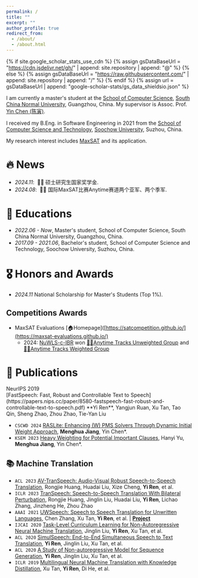 ```yaml
---
permalink: /
title: ""
excerpt: ""
author_profile: true
redirect_from: 
  - /about/
  - /about.html
---
```


{% if site.google_scholar_stats_use_cdn %}
{% assign gsDataBaseUrl = "https://cdn.jsdelivr.net/gh/" | append: site.repository | append: "@" %}
{% else %}
{% assign gsDataBaseUrl = "https://raw.githubusercontent.com/" | append: site.repository | append: "/" %}
{% endif %}
{% assign url = gsDataBaseUrl | append: "google-scholar-stats/gs_data_shieldsio.json" %}

<span class='anchor' id='about-me'></span>


I am currently a master's student at the [School of Computer Science](http://cs.scnu.edu.cn/), [South China Normal University](https://www.scnu.edu.cn/), Guangzhou, China. My supervisor is Assoc. Prof. [Yin Chen (陈寅)](https://www.scholat.com/ychen).

I received my B.Eng. in Software Engineering in 2021 from the [School of Computer Science and Technology](https://scst.suda.edu.cn/), [Soochow University](https://www.suda.edu.cn/), Suzhou, China.

My research interest includes [MaxSAT](https://en.wikipedia.org/wiki/Maximum_satisfiability_problem) and its application. 


# 🔥 News
- *2024.11*: &nbsp;🎉🎉 硕士研究生国家奖学金. 
- *2024.08*: &nbsp;🎉🎉 国际MaxSAT比赛Anytime赛道两个亚军、两个季军.

# 📖 Educations
- *2022.06 - Now*, Master's student, School of Computer Science, South China Normal University, Guangzhou, China. 
- *2017.09 - 2021.06*, Bachelor's student, School of Computer Science and Technology, Soochow University, Suzhou, China.

# 🎖 Honors and Awards
- *2024.11* National Scholarship for Master's Students (Top 1%).

## Competitions Awards
- MaxSAT Evaluations [🏠Homepage]([https://satcompetition.github.io/](https://maxsat-evaluations.github.io/)
   * 2024: 
    [NuWLS-c-IBR](https://maxsat-evaluations.github.io/2024/mse24-solver-src/anytime/NuWLS-c-IBR.zip) won [🥈🥈Anytime Tracks Unweighted Group](https://maxsat-evaluations.github.io/2024/mse24-talk.pdf) and [🥇🥇Anytime Tracks Weighted Group]([https://satcompetition.github.io/2023/downloads/satcomp23slides.pdf](https://maxsat-evaluations.github.io/2024/mse24-talk.pdf))

# 📝 Publications 

<div class='paper-box'>
  <div>
    <div class="badge">NeurIPS 2019</div>
  </div>
  <div class='paper-box-text' markdown="1">
    [FastSpeech: Fast, Robust and Controllable Text to Speech](https://papers.nips.cc/paper/8580-fastspeech-fast-robust-and-controllable-text-to-speech.pdf)  
    **Yi Ren**, Yangjun Ruan, Xu Tan, Tao Qin, Sheng Zhao, Zhou Zhao, Tie-Yan Liu
  </div>
</div>



- `CSCWD 2024` [RASLite: Enhancing (W) PMS Solvers Through Dynamic Initial Weight Approach](https://ieeexplore.ieee.org/abstract/document/10580189), **Menghua Jiang**, Yin Chen*.
- `KSEM 2023` [Heavy Weighting for Potential Important Clauses](https://link.springer.com/chapter/10.1007/978-3-031-40289-0_21), Hanyi Yu, **Menghua Jiang**, Yin Chen*.

## 📚 Machine Translation 
- ``ACL 2023`` [AV-TranSpeech: Audio-Visual Robust Speech-to-Speech Translation](), Rongjie Huang, Huadai Liu, Xize Cheng, **Yi Ren**, et al.
- `ICLR 2023` [TranSpeech: Speech-to-Speech Translation With Bilateral Perturbation](https://openreview.net/forum?id=UVAmFAtC5ye), Rongjie Huang, Jinglin Liu, Huadai Liu, **Yi Ren**, Lichao Zhang, Jinzheng He, Zhou Zhao
- ``AAAI 2021`` [UWSpeech: Speech to Speech Translation for Unwritten Languages](https://arxiv.org/abs/2006.07926), Chen Zhang, Xu Tan, **Yi Ren**, et al. \| [**Project**](https://speechresearch.github.io/uwspeech/)
- ``IJCAI 2020`` [Task-Level Curriculum Learning for Non-Autoregressive Neural Machine Translation](https://www.ijcai.org/Proceedings/2020/0534.pdf), Jinglin Liu, **Yi Ren**, Xu Tan, et al.
- ``ACL 2020`` [SimulSpeech: End-to-End Simultaneous Speech to Text Translation](https://www.aclweb.org/anthology/2020.acl-main.350), **Yi Ren**, Jinglin Liu, Xu Tan, et al.
- ``ACL 2020`` [A Study of Non-autoregressive Model for Sequence Generation](https://arxiv.org/abs/2004.10454), **Yi Ren**, Jinglin Liu, Xu Tan, et al.
- ``ICLR 2019`` [Multilingual Neural Machine Translation with Knowledge Distillation](https://openreview.net/forum?id=S1gUsoR9YX), Xu Tan, **Yi Ren**, Di He, et al.

